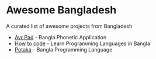 # Awesome Bangladesh
A curated list of awesome projects from Bangladesh 

<ul>
<li><a href="https://github.com/omicronlab/avro-pad">Avr Pad</a> - Bangla Phonetic Application </li>
<li><a href="https://github.com/howtocode-com-bd?tab=repositories">How to code</a> - Learn Programming Languages in Bangla </li>
<li><a href="https://github.com/ikrum/potaka">Potaka</a> - Bangla Programming Language </li>
</ul>
